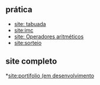 


## prática 

* [site: tabuada](https://leandroluizpereira.github.io/site-tabuada/)
* [site:imc]()
* [site: Operadores aritméticos](https://leandroluizpereira.github.io/site-operadores-aritmeticos/)
* [site:sorteio](https://leandroluizpereira.github.io/site-sorteio/)

## site completo 
*[site:portifolio (em desenvolvimento](https://leandroluizpereira.github.io/site-portifolio-le/)
 
